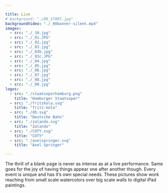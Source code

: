 ```yaml
---

title: Live
# background: "./00_START.jpg"
backgroundVideo: "./_00banner-silent.mp4"
images: 
  - src: "./_10.jpg"
  - src: "./_01.JPG"
  - src: "./_02.jpg"
  - src: "./_03.jpg"
  - src: "./_03b.jpg"
  - src: "./_03c.JPG"
  - src: "./_04.jpg"
  - src: "./_05.jpg"
  - src: "./_06.jpg"
  - src: "./_07.jpg"
  - src: "./_08.jpg"
  - src: "./_09.jpg"
logos: 
  - src: "./staatsoperhamburg.png"
    title: "Hamburger Staatsoper"
  - src: "./fritzkola.svg"
    title: "fritz-kola"
  - src: "./db.svg"
    title: "Deutsche Bahn"
  - src: "./zalando.svg"
    title: "Zalando"
  - src: "./COTY.svg"
    title: "COTY"
  - src: "./axelspringer.svg"
    title: "Axel Springer"

---
```


The thrill of a blank page is never as intense as at a live performance. Same goes for the joy of having things appear one after another though.
Every event is unique and has it’s own special needs. These pictures show work reaching from small scale watercolors over big scale walls to digital iPad paintings.
